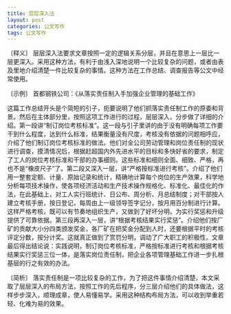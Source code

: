 ```yaml
---
title: 层层深入法
layout: post
categories: 公文写作
tags: 公文写作
---
```


〔释义〕 层层深入法要求文章按照一定的逻辑关系分层，并且在意思上一层比一层更深入。采用这种方法，有利于由浅入深地说明一个比较复杂的问题，或者由表及里地介绍清楚一件比较复杂的事情。这种方法在工作总结、调查报告等公文中经常使用。

〔示例〕 首都钢铁公司：《从落实责任制入手加强企业管理的基础工作》

这篇工作总结开头是个简短的引子，扼要说明了他们抓落实责任制工作的原委和背景。然后在主体部分里，按照这项工作进行的过程，层层深入，分步做了详细的介绍。第一段讲“制订岗位考核标准”。这一段与引子里讲的由于没有明确每项工作要干到什么程度，达到什么标准，结果衡量没有尺度，考核没有依据的问题相呼应，介绍了他们制订岗位考核标准的做法。他们对全公司劳动管理和岗位责任制的现状进行调查，摸清情况后，根据赶超国内外先进水平的目标和多快好省的要求，制定了工人的岗位考核标准和干部的办事细则。这些标准和细则全面、细致、严格，再也不是“橡皮尺子”了。第二段又深入一层，讲“严格按标准进行考核”。介绍了他们用一整套定额、计量、原始记录和统计，精确地计算每个岗位的生产效果，科学地分析每项技术操作，使各项经济活动和生产技术操作规格化、标准化、最佳化的作法，在此基础上，对工人实行班统计、日公布、周分析、月总结制度；对干部按人建立考核手册，按日登记，每周由上一级领导签字记分，按月用百分制进行计算。这样严格考核，既可以有节奏地组织生产，又做到了好坏分明，为实行奖惩和升级提供了可靠依据。第三段再深入一层，讲“根据考核结果实行奖惩”。介绍他们按厂矿的贡献大小分四类颁发奖金，各厂矿在把奖金分配到人时，还要根据平时的考核评定分数，按分计奖。这就真正做到了赏罚分明，调动了广大职工的积极性。文章最后得出结论说：实践说明，制订岗位考核标准，严格按标准进行考核和根据考核结果实行奖惩三位一体，是落实岗位责任制，把企业各项管理基础工作进一步扎根基层的行之有效的办法。

〔简析〕 落实责任制是一项比较复杂的工作，为了把这件事情介绍清楚，本文采取了层层深入的布局方法，按照工作的先后程序，分三层介绍他们的具体做法，这样步步深入，顺理成章，使人易懂易学。采用这种结构布局方法，可以收到举重若轻、化难为易的效果。 